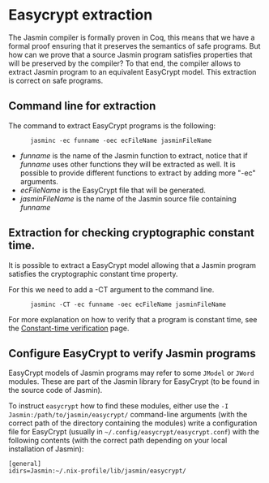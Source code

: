# Easycrypt extraction

The Jasmin compiler is formally proven in Coq, this means that we have a formal proof ensuring that it preserves the semantics of safe programs. But how can we prove that a source Jasmin program satisfies properties that will be preserved by the compiler?
To that end, the compiler allows to extract Jasmin program to an equivalent EasyCrypt model. This extraction is correct on safe programs. 
## Command line for extraction
The command to extract EasyCrypt programs is the following: 

          jasminc -ec funname -oec ecFileName jasminFileName

* _funname_ is the name of the Jasmin function to extract, notice that if _funname_ uses other functions they will be extracted as well. It is possible to provide different functions to extract by adding more "-ec" arguments.
* _ecFileName_ is the EasyCrypt file that will be generated.
* _jasminFileName_ is the name of the Jasmin source file containing _funname_


## Extraction for checking cryptographic constant time.
It is possible to extract a EasyCrypt model allowing that a Jasmin program satisfies the cryptographic constant time property.

For this we need to add a -CT argument to the command line.

          jasminc -CT -ec funname -oec ecFileName jasminFileName

For more explanation on how to verify that a program is constant time, see the [Constant-time verification](ct) page.

## Configure EasyCrypt to verify Jasmin programs

EasyCrypt models of Jasmin programs may refer to some `JModel` or `JWord` modules.
These are part of the Jasmin library for EasyCrypt (to be found in the source code of Jasmin).

To instruct `easycrypt` how to find these modules,
either use the `-I Jasmin:/path/to/jasmin/easycrypt/` command-line arguments
(with the correct path of the directory containing the modules)
write a configuration file for EasyCrypt (usually in `~/.config/easycrypt/easycrypt.conf`) with the following contents
(with the correct path depending on your local installation of Jasmin):

~~~
[general]
idirs=Jasmin:~/.nix-profile/lib/jasmin/easycrypt/
~~~
